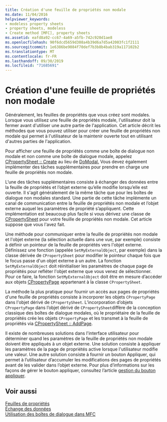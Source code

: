 ```yaml
---
title: Création d'une feuille de propriétés non modale
ms.date: 11/04/2016
helpviewer_keywords:
- modeless property sheets
- property sheets, modeless
- Create method [MFC], property sheets
ms.assetid: eafd8a92-cc67-4a69-a5fb-742c920d1ae8
ms.openlocfilehash: 90f6dcd5659d308a4b39d6a7d5a42003fc1f2111
ms.sourcegitcommit: 1e6386be9084f70def7b3b8b4bab319a117102b2
ms.translationtype: MT
ms.contentlocale: fr-FR
ms.lasthandoff: 09/30/2019
ms.locfileid: "71685691"
---
```

# <a name="creating-a-modeless-property-sheet"></a>Création d'une feuille de propriétés non modale

Généralement, les feuilles de propriétés que vous créez sont modales. Lorsque vous utilisez une feuille de propriétés modale, l'utilisateur doit la fermer avant d'utiliser une autre partie de l'application. Cet article décrit les méthodes que vous pouvez utiliser pour créer une feuille de propriétés non modale qui permet à l'utilisateur de la maintenir ouverte tout en utilisant d'autres parties de l'application.

Pour afficher une feuille de propriétés comme une boîte de dialogue non modale et non comme une boîte de dialogue modale, appelez [CPropertySheet :: Create](../mfc/reference/cpropertysheet-class.md#create) au lieu de [DoModal.](../mfc/reference/cpropertysheet-class.md#domodal) Vous devez également implémenter des tâches supplémentaires pour prendre en charge une feuille de propriétés non modale.

L’une des tâches supplémentaires consiste à échanger des données entre la feuille de propriétés et l’objet externe qu’elle modifie lorsqu’elle est ouverte. Il s'agit généralement de la même tâche que pour les boîtes de dialogue non modales standard. Une partie de cette tâche implémente un canal de communication entre la feuille de propriétés non modale et l’objet externe auquel les paramètres de propriété s’appliquent. Cette implémentation est beaucoup plus facile si vous dérivez une classe de [CPropertySheet](../mfc/reference/cpropertysheet-class.md) pour votre feuille de propriétés non modale. Cet article suppose que vous l'avez fait.

Une méthode pour communiquer entre la feuille de propriétés non modale et l'objet externe (la sélection actuelle dans une vue, par exemple) consiste à définir un pointeur de la feuille de propriétés vers l'objet externe. Définissez une fonction (appelée `SetMyExternalObject`, par exemple) dans la classe dérivée de `CPropertySheet` pour modifier le pointeur chaque fois que le focus passe d'un objet externe à un autre. La fonction `SetMyExternalObject` doit réinitialiser les paramètres de chaque page de propriétés pour refléter l'objet externe que vous venez de sélectionner. Pour ce faire, la fonction `SetMyExternalObject` doit être en mesure d’accéder aux objets [CPropertyPage](../mfc/reference/cpropertypage-class.md) appartenant à la classe `CPropertySheet`.

La méthode la plus pratique pour fournir un accès aux pages de propriétés d'une feuille de propriétés consiste à incorporer les objets `CPropertyPage` dans l'objet dérivé de `CPropertySheet`. L’incorporation d’objets `CPropertyPage` dans l’objet dérivé de `CPropertySheet`diffère de la conception classique des boîtes de dialogue modales, où le propriétaire de la feuille de propriétés crée les objets `CPropertyPage` et les transmet à la feuille de propriétés via [CPropertySheet :: AddPage](../mfc/reference/cpropertysheet-class.md#addpage).

Il existe de nombreuses solutions dans l'interface utilisateur pour déterminer quand les paramètres de la feuille de propriétés non modale doivent être appliqués à un objet externe. Une solution consiste à appliquer les paramètres de la page de propriétés active lorsque l'utilisateur modifie une valeur. Une autre solution consiste à fournir un bouton Appliquer, qui permet à l’utilisateur d’accumuler les modifications des pages de propriétés avant de les valider dans l’objet externe. Pour plus d’informations sur les façons de gérer le bouton appliquer, consultez l’article [gestion du bouton appliquer](../mfc/handling-the-apply-button.md).

## <a name="see-also"></a>Voir aussi

[Feuilles de propriétés](../mfc/property-sheets-mfc.md)<br/>
[Échange des données](../mfc/exchanging-data.md)<br/>
[Utilisation des boîtes de dialogue dans MFC](../mfc/life-cycle-of-a-dialog-box.md)
